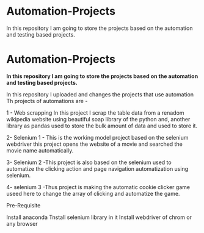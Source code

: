 # Automation-Projects
In this repository I am going to store the projects based on the automation and testing based projects.

# Automation-Projects

<b>In this repository I am going to store the projects based on the automation and testing based projects.</b>

In this repository I uploaded and changes the projects that use automation 
Th projects of automations are - 


1 - Web scrapping 
In this project I scrap the table data from a renadom wikipedia website using beautiful soap library of the python and,
another library as pandas used to store the bulk amount of data and used to store it.

2- Selenium 1 - This is the working model project based on the selenium webdriver this project opens the website of a 
movie and searched the movie name automatically.

3- Selenium 2 -This project is also based on the selenium used to automatize the clicking action and page navigation automatization using selenium.

4- selenium 3 -Thus project is making the automatic cookie clicker game useed here to change the array of clicking and automatize the game.

Pre-Requisite

Install anaconda
Tnstall selenium library in it
Install webdriver of chrom or any browser

